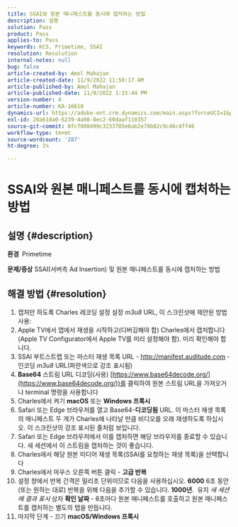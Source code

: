 ```yaml
---
title: SSAI와 원본 매니페스트를 동시에 캡처하는 방법
description: 설명
solution: Pass
product: Pass
applies-to: Pass
keywords: KCS, Primetime, SSAI
resolution: Resolution
internal-notes: null
bug: false
article-created-by: Amol Mahajan
article-created-date: 11/9/2022 11:58:17 AM
article-published-by: Amol Mahajan
article-published-date: 11/9/2022 1:15:44 PM
version-number: 4
article-number: KA-16610
dynamics-url: https://adobe-ent.crm.dynamics.com/main.aspx?forceUCI=1&pagetype=entityrecord&etn=knowledgearticle&id=0a56cac8-2560-ed11-9561-6045bd006268
exl-id: 20a61da0-6239-4a98-8ec2-60daaf110357
source-git-commit: 0fc7008499c3233785e6ab2e70b82c9c46c4ff46
workflow-type: tm+mt
source-wordcount: '287'
ht-degree: 1%

---
```


# SSAI와 원본 매니페스트를 동시에 캡처하는 방법

## 설명 {#description}

<b>환경 </b>
Primetime


<b>문제/증상</b>
SSAI(서버측 Ad Insertion) 및 원본 매니페스트를 동시에 캡처하는 방법


## 해결 방법 {#resolution}


1. 캡처만 하도록 Charles 레코딩 설정 설정 *m3u8* URL, 이 스크린샷에 제안된 방법 사용:
2. Apple TV에서 앱에서 재생을 시작하고(디버깅해야 함) Charles에서 캡처합니다(Apple TV Configurator에서 Apple TV를 미리 설정해야 함). 미리 확인해야 합니다.
3. SSAI 부트스트랩 또는 마스터 재생 목록 URL - http://manifest.auditude.com - 인코딩 *m3u8* URL(파란색으로 강조 표시됨)
4. <b>Base64</b> 스트림 URL 디코딩(사용) [https://www.base64decode.org/](https://www.base64decode.org/))를 클릭하여 원본 스트림 URL을 가져오거나 terminal 명령을 사용합니다
5. Charles에서 켜기 <b>macOS</b> 또는 <b>Windows 프록시</b>
6. Safari 또는 Edge 브라우저를 열고 Base64-<b>디코딩됨</b> URL. 이 마스터 재생 목록의 매니페스트 두 개가 Charles에 나타날 만큼 비디오를 오래 재생하도록 하십시오. 이 스크린샷의 강조 표시된 줄처럼 보입니다.
7. Safari 또는 Edge 브라우저에서 이를 캡처하면 해당 브라우저를 종료할 수 있습니다. 새 세션에서 이 스트림을 캡처하는 것이 좋습니다.
8. Charles에서 해당 원본 미디어 재생 목록(SSAI를 요청하는 재생 목록)을 선택합니다
9. Charles에서 마우스 오른쪽 버튼 클릭 - <b>고급 반복</b>
10. 설정 창에서 반복 간격은 밀리초 단위이므로 다음을 사용하십시오. <b>6000</b> 6초 동안(또는 원하는 대로) 반복을 위해 다음을 추가할 수 있습니다. <b>1000년</b>.  유지 *새 세션에 결과 표시* 상자 <b>확인 날짜</b> - 6초마다 원본 매니페스트를 호출하고 원본 매니페스트를 캡처하는 별도의 탭을 만듭니다.
11. 마지막 단계 - 끄기 <b>macOS/Windows 프록시</b>
